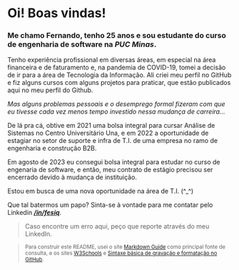 # Oi! Boas vindas!

### Me chamo **Fernando**, tenho 25 anos e sou estudante do curso de engenharia de software na _PUC Minas_.

Tenho experiência profissional em diversas áreas, em especial na área financeira e de faturamento e, na pandemia de COVID-19, tomei a decisão de ir para a área de Tecnologia da Informação. Ali criei meu perfil no GitHub e fiz alguns cursos com alguns projetos para praticar, que estão publicados aqui no meu perfil do Github.

*Mas alguns problemas pessoais e o desemprego formal fizeram com que eu tivesse cada vez menos tempo investido nessa mudança de carreira...*

De lá pra cá, obtive em 2021 uma bolsa integral para cursar Análise de Sistemas no Centro Universitário Una, e em 2022 a oportunidade de estagiar no setor de suporte e infra de T.I. de uma empresa no ramo de engenharia e construção B2B. 

Em agosto de 2023 eu consegui bolsa integral para estudar no curso de engenaria de software, e então, meu contrato de estágio precisou ser encerrado devido à mudança de instituição.

Estou em busca de uma nova oportunidade na área de T.I. (^_^)

Que tal batermos um papo? Sinta-se à vontade para me contatar pelo Linkedin ***[/in/fesiq](https://www.linkedin.com/in/fesiq/)***.

> Caso encontre um erro aqui, peço que reporte através do meu LinkedIn.

> <sub> Para construir este README, usei o site [Markdown Guide](https://www.markdownguide.org/basic-syntax/) como principal fonte de consulta, e os sites [W3Schools](https://www.w3schools.io/file/markdown-introduction/) e [Sintaxe básica de gravação e formatação no GitHub](https://docs.github.com/pt/get-started/writing-on-github/getting-started-with-writing-and-formatting-on-github/basic-writing-and-formatting-syntax).<sub>
